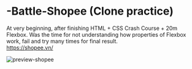 # -Battle-Shopee  (Clone practice)
At very beginning, after finishing HTML + CSS Crash Course + 20m Flexbox. Was the time for not understanding how properties of Flexbox work, fail and try many times for final result.  
https://shopee.vn/


![preview-shopee](https://user-images.githubusercontent.com/74447462/139729626-f44c53cd-48d7-4f6c-91db-716e401a34e3.png)
